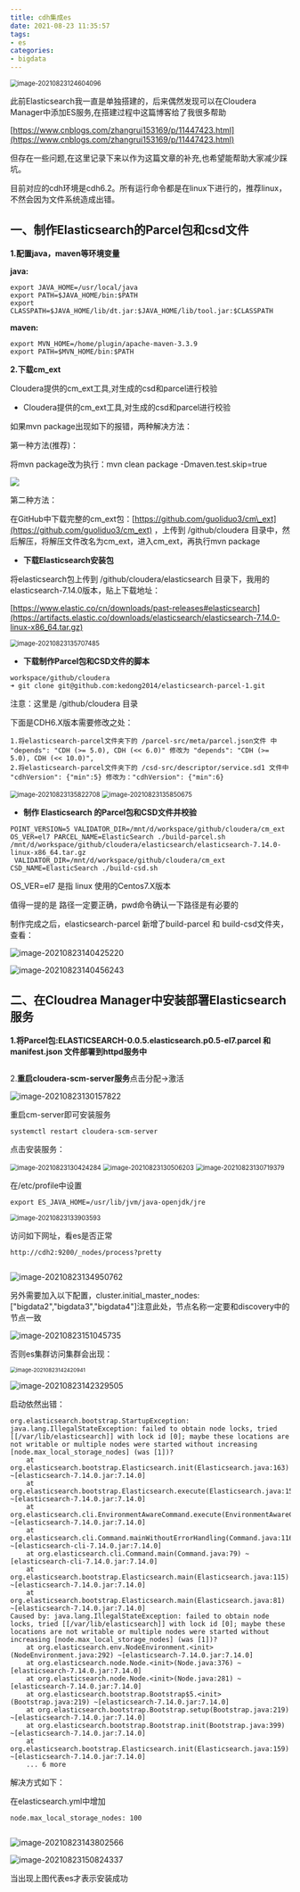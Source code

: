 ```yaml
---
title: cdh集成es
date: 2021-08-23 11:35:57
tags:
- es
categories: 
- bigdata
---
```




<img src="https://gitee.com/hxf88/imgrepo/raw/master/img/image-20210823124604096.png" alt="image-20210823124604096" style="zoom:80%;" />

此前Elasticsearch我一直是单独搭建的，后来偶然发现可以在Cloudera Manager中添加ES服务,在搭建过程中这篇博客给了我很多帮助

[https://www.cnblogs.com/zhangrui153169/p/11447423.html](https://www.cnblogs.com/zhangrui153169/p/11447423.html)

但存在一些问题,在这里记录下来以作为这篇文章的补充,也希望能帮助大家减少踩坑。

目前对应的cdh环境是cdh6.2。所有运行命令都是在linux下进行的，推荐linux，不然会因为文件系统造成出错。

<!--more-->

## 一、制作Elasticsearch的Parcel包和csd文件

**1.配置java，maven等环境变量**

 **java:**

```
export JAVA_HOME=/usr/local/java
export PATH=$JAVA_HOME/bin:$PATH
export CLASSPATH=$JAVA_HOME/lib/dt.jar:$JAVA_HOME/lib/tool.jar:$CLASSPATH
```

 **maven:**

```
export MVN_HOME=/home/plugin/apache-maven-3.3.9
export PATH=$MVN_HOME/bin:$PATH
```

**2.下载cm\_ext**

Cloudera提供的cm\_ext工具,对生成的csd和parcel进行校验

-   Cloudera提供的cm\_ext工具,对生成的csd和parcel进行校验

如果mvn package出现如下的报错，两种解决方法：

第一种方法(推荐)：

将mvn package改为执行：mvn clean package -Dmaven.test.skip=true

![](https://gitee.com/hxf88/imgrepo/raw/master/img/2020051311421835.png)

第二种方法：

在GitHub中下载完整的cm\_ext包：[https://github.com/guoliduo3/cm\_ext](https://github.com/guoliduo3/cm_ext) ，上传到 /github/cloudera 目录中，然后解压，将解压文件改名为cm\_ext，进入cm\_ext，再执行mvn package

-   **下载Elasticsearch安装包**

将elasticsearch包上传到 /github/cloudera/elasticsearch 目录下，我用的elasticsearch-7.14.0版本，贴上下载地址：

[https://www.elastic.co/cn/downloads/past-releases#elasticsearch](https://artifacts.elastic.co/downloads/elasticsearch/elasticsearch-7.14.0-linux-x86_64.tar.gz)

<img src="https://gitee.com/hxf88/imgrepo/raw/master/img/image-20210823135707485.png" alt="image-20210823135707485" style="zoom:80%;" />

-   **下载制作Parcel包和CSD文件的脚本**

```shell
workspace/github/cloudera
➜ git clone git@github.com:kedong2014/elasticsearch-parcel-1.git
```

 注意：这里是 /github/cloudera 目录

下面是CDH6.X版本需要修改之处：

```
1.将elasticsearch-parcel文件夹下的 /parcel-src/meta/parcel.json文件 中 "depends": "CDH (>= 5.0), CDH (<< 6.0)" 修改为 "depends": "CDH (>= 5.0), CDH (<< 10.0)",
2.将elasticsearch-parcel文件夹下的 /csd-src/descriptor/service.sd1 文件中 "cdhVersion": {"min":5} 修改为："cdhVersion": {"min":6}
```

<img src="https://gitee.com/hxf88/imgrepo/raw/master/img/image-20210823135822708.png" alt="image-20210823135822708" style="zoom:80%;" />

<img src="https://gitee.com/hxf88/imgrepo/raw/master/img/image-20210823135850675.png" alt="image-20210823135850675" style="zoom:80%;" />

-   **制作 Elasticsearch 的Parcel包和CSD文件并校验**

```shell
POINT_VERSION=5 VALIDATOR_DIR=/mnt/d/workspace/github/cloudera/cm_ext OS_VER=el7 PARCEL_NAME=ElasticSearch ./build-parcel.sh /mnt/d/workspace/github/cloudera/elasticsearch/elasticsearch-7.14.0-linux-x86_64.tar.gz
 VALIDATOR_DIR=/mnt/d/workspace/github/cloudera/cm_ext CSD_NAME=ElasticSearch ./build-csd.sh
```

 OS\_VER=el7 是指 linux 使用的Centos7.X版本

值得一提的是 路径一定要正确，pwd命令确认一下路径是有必要的

制作完成之后，elasticsearch-parcel 新增了build-parcel 和 build-csd文件夹，查看：

![image-20210823140425220](https://gitee.com/hxf88/imgrepo/raw/master/img/image-20210823140425220.png)

![image-20210823140456243](https://gitee.com/hxf88/imgrepo/raw/master/img/image-20210823140456243.png)

## 二、在Cloudrea Manager中安装部署Elasticsearch服务

**1.将Parcel包:ELASTICSEARCH-0.0.5.elasticsearch.p0.5-el7.parcel 和 manifest.json 文件部署到httpd服务中**



```

```

 2.**重启cloudera-scm-server服务**点击分配->激活

![image-20210823130157822](https://gitee.com/hxf88/imgrepo/raw/master/img/image-20210823130157822.png)

重启cm-server即可安装服务

```
systemctl restart cloudera-scm-server

```

点击安装服务：

<img src="https://gitee.com/hxf88/imgrepo/raw/master/img/image-20210823130424284.png" alt="image-20210823130424284" style="zoom:80%;" />

<img src="https://gitee.com/hxf88/imgrepo/raw/master/img/image-20210823130506203.png" alt="image-20210823130506203" style="zoom:80%;" />

<img src="https://gitee.com/hxf88/imgrepo/raw/master/img/image-20210823130719379.png" alt="image-20210823130719379" style="zoom:80%;" />

在/etc/profile中设置

```
export ES_JAVA_HOME=/usr/lib/jvm/java-openjdk/jre
```

<img src="https://gitee.com/hxf88/imgrepo/raw/master/img/image-20210823133903593.png" alt="image-20210823133903593" style="zoom:80%;" />

访问如下网址，看es是否正常

```
http://cdh2:9200/_nodes/process?pretty


```

![image-20210823134950762](https://gitee.com/hxf88/imgrepo/raw/master/img/image-20210823134950762.png)

另外需要加入以下配置，cluster.initial_master_nodes: ["bigdata2","bigdata3","bigdata4"]注意此处，节点名称一定要和discovery中的节点一致

![image-20210823151045735](https://gitee.com/hxf88/imgrepo/raw/master/img/image-20210823151045735.png)

否则es集群访问集群会出现：

<img src="https://gitee.com/hxf88/imgrepo/raw/master/img/image-20210823142420941.png" alt="image-20210823142420941" style="zoom:67%;" />

![image-20210823142329505](https://gitee.com/hxf88/imgrepo/raw/master/img/image-20210823142329505.png)

启动依然出错：

```log
org.elasticsearch.bootstrap.StartupException: java.lang.IllegalStateException: failed to obtain node locks, tried [[/var/lib/elasticsearch]] with lock id [0]; maybe these locations are not writable or multiple nodes were started without increasing [node.max_local_storage_nodes] (was [1])?
	at org.elasticsearch.bootstrap.Elasticsearch.init(Elasticsearch.java:163) ~[elasticsearch-7.14.0.jar:7.14.0]
	at org.elasticsearch.bootstrap.Elasticsearch.execute(Elasticsearch.java:150) ~[elasticsearch-7.14.0.jar:7.14.0]
	at org.elasticsearch.cli.EnvironmentAwareCommand.execute(EnvironmentAwareCommand.java:75) ~[elasticsearch-7.14.0.jar:7.14.0]
	at org.elasticsearch.cli.Command.mainWithoutErrorHandling(Command.java:116) ~[elasticsearch-cli-7.14.0.jar:7.14.0]
	at org.elasticsearch.cli.Command.main(Command.java:79) ~[elasticsearch-cli-7.14.0.jar:7.14.0]
	at org.elasticsearch.bootstrap.Elasticsearch.main(Elasticsearch.java:115) ~[elasticsearch-7.14.0.jar:7.14.0]
	at org.elasticsearch.bootstrap.Elasticsearch.main(Elasticsearch.java:81) ~[elasticsearch-7.14.0.jar:7.14.0]
Caused by: java.lang.IllegalStateException: failed to obtain node locks, tried [[/var/lib/elasticsearch]] with lock id [0]; maybe these locations are not writable or multiple nodes were started without increasing [node.max_local_storage_nodes] (was [1])?
	at org.elasticsearch.env.NodeEnvironment.<init>(NodeEnvironment.java:292) ~[elasticsearch-7.14.0.jar:7.14.0]
	at org.elasticsearch.node.Node.<init>(Node.java:376) ~[elasticsearch-7.14.0.jar:7.14.0]
	at org.elasticsearch.node.Node.<init>(Node.java:281) ~[elasticsearch-7.14.0.jar:7.14.0]
	at org.elasticsearch.bootstrap.Bootstrap$5.<init>(Bootstrap.java:219) ~[elasticsearch-7.14.0.jar:7.14.0]
	at org.elasticsearch.bootstrap.Bootstrap.setup(Bootstrap.java:219) ~[elasticsearch-7.14.0.jar:7.14.0]
	at org.elasticsearch.bootstrap.Bootstrap.init(Bootstrap.java:399) ~[elasticsearch-7.14.0.jar:7.14.0]
	at org.elasticsearch.bootstrap.Elasticsearch.init(Elasticsearch.java:159) ~[elasticsearch-7.14.0.jar:7.14.0]
	... 6 more
```

解决方式如下：

在elasticsearch.yml中增加

```
node.max_local_storage_nodes: 100


```

![image-20210823143802566](https://gitee.com/hxf88/imgrepo/raw/master/img/image-20210823143802566.png)

![image-20210823150824337](https://gitee.com/hxf88/imgrepo/raw/master/img/image-20210823150824337.png)

当出现上图代表es才表示安装成功

